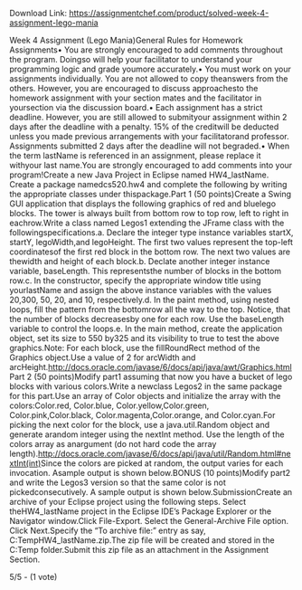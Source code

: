 Download Link: https://assignmentchef.com/product/solved-week-4-assignment-lego-mania
<br>
<p class="ui header product-top-header" title=" Week 4 Assignment (Lego Mania) Solution"> Week 4 Assignment (Lego Mania)General Rules for Homework Assignments• You are strongly encouraged to add comments throughout the program. Doingso will help your facilitator to understand your programming logic and grade youmore accurately.• You must work on your assignments individually. You are not allowed to copy theanswers from the others. However, you are encouraged to discuss approachesto the homework assignment with your section mates and the facilitator in yoursection via the discussion board.• Each assignment has a strict deadline. However, you are still allowed to submityour assignment within 2 days after the deadline with a penalty. 15% of the creditwill be deducted unless you made previous arrangements with your facilitatorand professor. Assignments submitted 2 days after the deadline will not begraded.• When the term lastName is referenced in an assignment, please replace it withyour last name.You are strongly encouraged to add comments into your program!Create a new Java Project in Eclipse named HW4_lastName. Create a package namedcs520.hw4 and complete the following by writing the appropriate classes under thispackage.Part 1 (50 points)Create a Swing GUI application that displays the following graphics of red and bluelego blocks. The tower is always built from bottom row to top row, left to right in eachrow.Write a class named Legos1 extending the JFrame class with the followingspecifications.a. Declare the integer type instance variables startX, startY, legoWidth,and legoHeight. The first two values represent the top-left coordinatesof the first red block in the bottom row. The next two values are thewidth and height of each block.b. Declate another integer instance variable, baseLength. This representsthe number of blocks in the bottom row.c. In the constructor, specify the appropriate window title using yourlastName and assign the above instance variables with the values 20,300, 50, 20, and 10, respectively.d. In the paint method, using nested loops, fill the pattern from the bottomrow all the way to the top. Notice, that the number of blocks decreasesby one for each row. Use the baseLength variable to control the loops.e. In the main method, create the application object, set its size to 550 by325 and its visibility to true to test the above graphics.Note: For each block, use the fillRoundRect method of the Graphics object.Use a value of 2 for arcWidth and arcHeight.<a href="https://docs.oracle.com/javase/6/docs/api/java/awt/Graphics.html" target="_blank" rel="nofollow noopener noreferrer">http://docs.oracle.com/javase/6/docs/api/java/awt/Graphics.html</a>Part 2 (50 points)Modify part1 assuming that now you have a bucket of lego blocks with various colors.Write a newclass Legos2 in the same package for this part.Use an array of Color objects and initialize the array with the colors:Color.red, Color.blue, Color.yellow,Color.green, Color.pink,Color.black, Color.magenta,Color.orange, and Color.cyan.For picking the next color for the block, use a java.util.Random object and generate arandom integer using the nextInt method. Use the length of the colors array as anargument (do not hard code the array length).<a href="https://docs.oracle.com/javase/6/docs/api/java/util/Random.html#nextInt(int)" target="_blank" rel="nofollow noopener noreferrer">http://docs.oracle.com/javase/6/docs/api/java/util/Random.html#nextInt(int)</a>Since the colors are picked at random, the output varies for each invocation. Asample output is shown below.BONUS (10 points)Modify part2 and write the Legos3 version so that the same color is not pickedconsecutively. A sample output is shown below.SubmissionCreate an archive of your Eclipse project using the following steps. Select theHW4_lastName project in the Eclipse IDE’s Package Explorer or the Navigator window.Click File-Export. Select the General-Archive File option. Click Next.Specify the “To archive file:” entry as say, C:TempHW4_lastName.zip.The zip file will be created and stored in the C:Temp folder.Submit this zip file as an attachment in the Assignment Section.

5/5 - (1 vote)